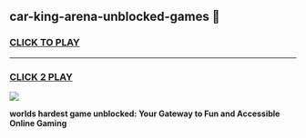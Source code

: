 
## car-king-arena-unblocked-games 👋
<h3>
<a href="https://premium.freeplayer.one?title=car-king-arena-unblocked-games&ref=14F">CLICK TO PLAY</a></h3>
<hr>

<h3>
<a href="https://premium.freeplayer.one?title=car-king-arena-unblocked-games&ref=14F">CLICK 2 PLAY</a>
  
</h3>

<a href="https://premium.freeplayer.one?title=car-king-arena-unblocked-games&ref=12F/"><img src="https://clearcache.store/games.png"></a>


**worlds hardest game unblocked: Your Gateway to Fun and Accessible Online Gaming**
